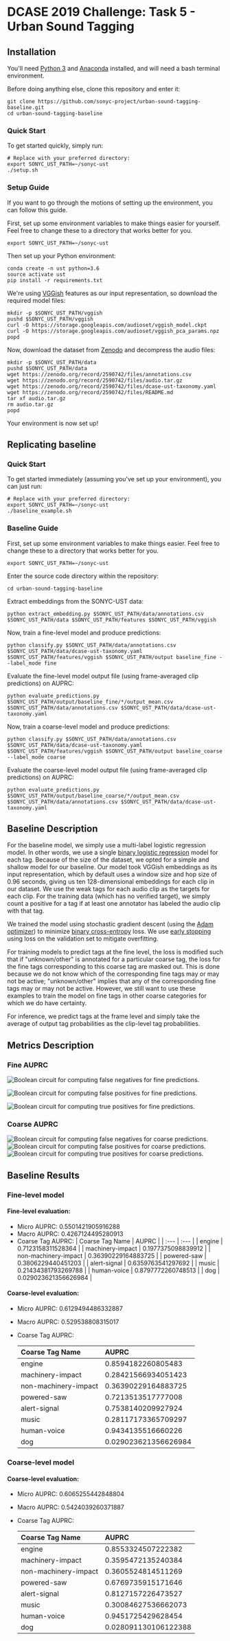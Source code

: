 # DCASE 2019 Challenge: Task 5 - Urban Sound Tagging

## Installation
You'll need [Python 3](https://www.python.org/download/releases/3.0/) and [Anaconda](https://www.anaconda.com/distribution/) installed, and will need a bash terminal environment.

Before doing anything else, clone this repository and enter it:

```shell
git clone https://github.com/sonyc-project/urban-sound-tagging-baseline.git
cd urban-sound-tagging-baseline
```

### Quick Start

To get started quickly, simply run:

```shell
# Replace with your preferred directory:
export SONYC_UST_PATH=~/sonyc-ust
./setup.sh
```

### Setup Guide

If you want to go through the motions of setting up the environment, you can follow this guide.

First, set up some environment variables to make things easier for yourself. Feel free to change these to a directory that works better for you.

```shell
export SONYC_UST_PATH=~/sonyc-ust
```

Then set up your Python environment:

```shell
conda create -n ust python=3.6
source activate ust
pip install -r requirements.txt
```

We're using [VGGish](https://github.com/tensorflow/models/tree/master/research/audioset) features as our input representation, so download the required model files:

```shell
mkdir -p $SONYC_UST_PATH/vggish
pushd $SONYC_UST_PATH/vggish
curl -O https://storage.googleapis.com/audioset/vggish_model.ckpt
curl -O https://storage.googleapis.com/audioset/vggish_pca_params.npz
popd
```

Now, download the dataset from [Zenodo](https://zenodo.org/record/2590742) and decompress the audio files:
```shell
mkdir -p $SONYC_UST_PATH/data
pushd $SONYC_UST_PATH/data
wget https://zenodo.org/record/2590742/files/annotations.csv
wget https://zenodo.org/record/2590742/files/audio.tar.gz
wget https://zenodo.org/record/2590742/files/dcase-ust-taxonomy.yaml
wget https://zenodo.org/record/2590742/files/README.md
tar xf audio.tar.gz
rm audio.tar.gz
popd
```

Your environment is now set up!


## Replicating baseline
### Quick Start

To get started immediately (assuming you've set up your environment), you can just run:

```shell
# Replace with your preferred directory:
export SONYC_UST_PATH=~/sonyc-ust
./baseline_example.sh
```

### Baseline Guide


First, set up some environment variables to make things easier. Feel free to change these to a directory that works better for you.

```shell
export SONYC_UST_PATH=~/sonyc-ust
```

Enter the source code directory within the repository:

```shell
cd urban-sound-tagging-baseline
```

Extract embeddings from the SONYC-UST data:

```shell
python extract_embedding.py $SONYC_UST_PATH/data/annotations.csv $SONYC_UST_PATH/data $SONYC_UST_PATH/features $SONYC_UST_PATH/vggish
```

Now, train a fine-level model and produce predictions:

```shell
python classify.py $SONYC_UST_PATH/data/annotations.csv $SONYC_UST_PATH/data/dcase-ust-taxonomy.yaml $SONYC_UST_PATH/features/vggish $SONYC_UST_PATH/output baseline_fine --label_mode fine
```

Evaluate the fine-level model output file (using frame-averaged clip predictions) on AUPRC:

```shell
python evaluate_predictions.py $SONYC_UST_PATH/output/baseline_fine/*/output_mean.csv $SONYC_UST_PATH/data/annotations.csv $SONYC_UST_PATH/data/dcase-ust-taxonomy.yaml
```

Now, train a coarse-level model and produce predictions:

```shell
python classify.py $SONYC_UST_PATH/data/annotations.csv $SONYC_UST_PATH/data/dcase-ust-taxonomy.yaml $SONYC_UST_PATH/features/vggish $SONYC_UST_PATH/output baseline_coarse --label_mode coarse
```

Evaluate the coarse-level model output file (using frame-averaged clip predictions) on AUPRC:

```shell
python evaluate_predictions.py $SONYC_UST_PATH/output/baseline_coarse/*/output_mean.csv $SONYC_UST_PATH/data/annotations.csv $SONYC_UST_PATH/data/dcase-ust-taxonomy.yaml
```

## Baseline Description

For the baseline model, we simply use a multi-label logistic regression model. In other words, we use a single [binary logistic regression](https://towardsdatascience.com/logistic-regression-detailed-overview-46c4da4303bc) model for each tag. Because of the size of the dataset, we opted for a simple and shallow model for our baseline. Our model took VGGish embeddings as its input representation, which by default uses a window size and hop size of 0.96 seconds, giving us ten 128-dimensional embeddings for each clip in our dataset. We use the weak tags for each audio clip as the targets for each clip. For the training data (which has no verified target), we simply count a positive for a tag if at least one annotator has labeled the audio clip with that tag.

We trained the model using stochastic gradient descent (using the [Adam optimizer](http://ruder.io/optimizing-gradient-descent/index.html#adam)) to minimize [binary cross-entropy](https://ml-cheatsheet.readthedocs.io/en/latest/loss_functions.html#cross-entropy) loss. We use [early stopping](https://machinelearningmastery.com/early-stopping-to-avoid-overtraining-neural-network-models/) using loss on the validation set to mitigate overfitting.

For training models to predict tags at the fine level, the loss is modified such that if "unknown/other" is annotated for a particular coarse tag, the loss for the fine tags corresponding to this coarse tag are masked out. This is done because we do not know which of the corresponding fine tags may or may not be active; "unknown/other" implies that any of the corresponding fine tags may or may not be active. However, we still want to use these examples to train the model on fine tags in other coarse categories for which we do have certainty. 

For inference, we predict tags at the frame level and simply take the average of output tag probabilities as the clip-level tag probabilities.


## Metrics Description

### Fine AUPRC

![Boolean circuit for computing false negatives for fine predictions.](./figs/fine_fn.png)

![Boolean circuit for computing false positives for fine predictions.](./figs/fine_fp.png)

![Boolean circuit for computing true positives for fine predictions.](./figs/fine_tp.png)

### Coarse AUPRC

![Boolean circuit for computing false negatives for coarse predictions.](./figs/coarse_fn.png)
![Boolean circuit for computing false positives for coarse predictions.](./figs/coarse_fp.png)
![Boolean circuit for computing true positives for coarse predictions.](./figs/coarse_tp.png)


## Baseline Results

### Fine-level model

#### Fine-level evaluation:

* Micro AUPRC: 0.5501421905916288
* Macro AUPRC: 0.4267124495280913
* Coarse Tag AUPRC:
    | Coarse Tag Name | AUPRC |
    | :--- | :--- |
    | engine | 0.7123158311528364 |
    | machinery-impact | 0.1977375098839912 |
    | non-machinery-impact | 0.36390229164883725 |
    | powered-saw | 0.3806229440451203 |
    | alert-signal | 0.6359763541297692 |
    | music | 0.21434381793269788 |
    | human-voice | 0.8797772260748513 |
    | dog | 0.029023621356626984 |

#### Coarse-level evaluation:

* Micro AUPRC: 0.6129494486332887
* Macro AUPRC: 0.529538808315017
* Coarse Tag AUPRC:

    | Coarse Tag Name | AUPRC |
    | :--- | :--- |
    | engine | 0.8594182260805483 |
    | machinery-impact | 0.28421566934051423 |
    | non-machinery-impact | 0.36390229164883725 |
    | powered-saw | 0.7213513517777008 |
    | alert-signal | 0.7538140209927924 |
    | music | 0.28117173365709297 |
    | human-voice | 0.9434135516660226 |
    | dog | 0.029023621356626984 |


### Coarse-level model

#### Coarse-level evaluation:

* Micro AUPRC: 0.6065255442848804
* Macro AUPRC: 0.5424039260371887
* Coarse Tag AUPRC:

    | Coarse Tag Name | AUPRC |
    | :--- | :--- |
    | engine | 0.8553324507222382 |
    | machinery-impact | 0.3595472135240384 |
    | non-machinery-impact | 0.3605524814511269 |
    | powered-saw | 0.6769735915171646 |
    | alert-signal | 0.8127157226473527 |
    | music | 0.30084627536662073 |
    | human-voice | 0.9451725429628454 |
    | dog | 0.028091130106122388  |
